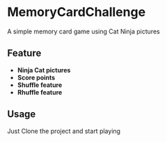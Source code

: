 # MemoryCardChallenge
A simple memory card game using Cat Ninja pictures

## Feature

* **Ninja Cat pictures**
* **Score points**
* **Shuffle feature**
* **Rhuffle feature**

## Usage

Just Clone the project and start playing
